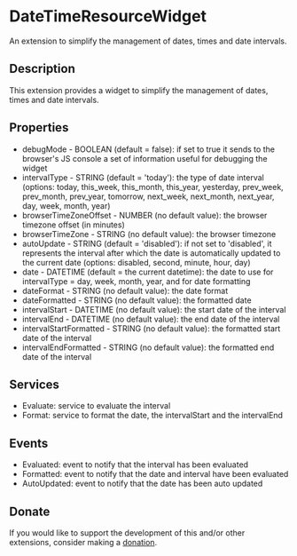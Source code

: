 # DateTimeResourceWidget
An extension to simplify the management of dates, times and date intervals.

## Description
This extension provides a widget to simplify the management of dates, times and date intervals.

## Properties
- debugMode - BOOLEAN (default = false): if set to true it sends to the browser's JS console a set of information useful for debugging the widget
- intervalType - STRING (default = 'today'): the type of date interval (options: today, this_week, this_month, this_year, yesterday, prev_week, prev_month, prev_year, tomorrow, next_week, next_month, next_year, day, week, month, year)
- browserTimeZoneOffset - NUMBER (no default value): the browser timezone offset (in minutes)
- browserTimeZone - STRING (no default value): the browser timezone
- autoUpdate - STRING (default = 'disabled'): if not set to 'disabled', it represents the interval after which the date is automatically updated to the current date (options: disabled, second, minute, hour, day)
- date - DATETIME (default = the current datetime): the date to use for intervalType = day, week, month, year, and for date formatting
- dateFormat - STRING (no default value): the date format
- dateFormatted - STRING (no default value): the formatted date
- intervalStart - DATETIME (no default value): the start date of the interval
- intervalEnd - DATETIME (no default value): the end date of the interval
- intervalStartFormatted - STRING (no default value): the formatted start date of the interval
- intervalEndFormatted - STRING (no default value): the formatted end date of the interval

## Services
- Evaluate: service to evaluate the interval
- Format: service to format the date, the intervalStart and the intervalEnd

## Events
- Evaluated: event to notify that the interval has been evaluated
- Formatted: event to notify that the date and interval have been evaluated
- AutoUpdated: event to notify that the date has been auto updated

## Donate
If you would like to support the development of this and/or other extensions, consider making a [donation](https://www.paypal.com/donate/?business=HCDX9BAEYDF4C&no_recurring=0&currency_code=EUR).
